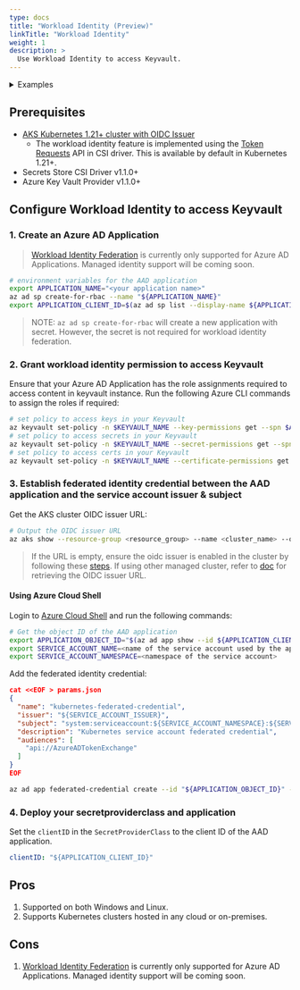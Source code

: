 ```yaml
---
type: docs
title: "Workload Identity (Preview)"
linkTitle: "Workload Identity"
weight: 1
description: >
  Use Workload Identity to access Keyvault.
---
```


<details>
<summary>Examples</summary>

- `SecretProviderClass`
```yaml
# This is a SecretProviderClass example using workload identity to access Key Vault
apiVersion: secrets-store.csi.x-k8s.io/v1
kind: SecretProviderClass
metadata:
  name: azure-kvname-wi
spec:
  provider: azure
  parameters:
    usePodIdentity: "false"         # set to true for pod identity access mode
    clientID: "<client id of the Azure AD Application or managed identity to use for workload identity>"
    keyvaultName: "kvname"
    cloudName: ""                   # [OPTIONAL for Azure] if not provided, azure environment will default to AzurePublicCloud
    objects:  |
      array:
        - |
          objectName: secret1
          objectType: secret        # object types: secret, key or cert
          objectVersion: ""         # [OPTIONAL] object versions, default to latest if empty
        - |
          objectName: key1
          objectType: key
          objectVersion: ""
    tenantId: "tid"                    # the tenant ID of the KeyVault  
```

- `Pod` yaml
```yaml
# This is a sample pod definition for using SecretProviderClass and workload identity to access Key Vault
kind: Pod
apiVersion: v1
metadata:
  name: busybox-secrets-store-inline-wi
spec:
  containers:
    - name: busybox
      image: k8s.gcr.io/e2e-test-images/busybox:1.29
      command:
        - "/bin/sleep"
        - "10000"
      volumeMounts:
      - name: secrets-store01-inline
        mountPath: "/mnt/secrets-store"
        readOnly: true
  volumes:
    - name: secrets-store01-inline
      csi:
        driver: secrets-store.csi.k8s.io
        readOnly: true
        volumeAttributes:
          secretProviderClass: "azure-kvname-wi"
```
</details>

## Prerequisites

- [AKS Kubernetes 1.21+ cluster with OIDC Issuer](https://docs.microsoft.com/en-us/azure/aks/cluster-configuration#oidc-issuer-preview)
  - The workload identity feature is implemented using the [Token Requests](https://kubernetes-csi.github.io/docs/token-requests.html) API in CSI driver. This is available by default in Kubernetes 1.21+.
- Secrets Store CSI Driver v1.1.0+
- Azure Key Vault Provider v1.1.0+

## Configure Workload Identity to access Keyvault

### 1. Create an Azure AD Application

> [Workload Identity Federation](https://docs.microsoft.com/en-us/azure/active-directory/develop/workload-identity-federation) is currently only supported for Azure AD Applications. Managed identity support will be coming soon.

```bash
# environment variables for the AAD application
export APPLICATION_NAME="<your application name>"
az ad sp create-for-rbac --name "${APPLICATION_NAME}"
export APPLICATION_CLIENT_ID=$(az ad sp list --display-name ${APPLICATION_NAME} --query '[0].appId' -otsv)
```

> NOTE: `az ad sp create-for-rbac` will create a new application with secret. However, the secret is not required for workload identity federation.

### 2. Grant workload identity permission to access Keyvault

 Ensure that your Azure AD Application has the role assignments required to access content in keyvault instance. Run the following Azure CLI commands to assign the roles if required:

 ```bash
 # set policy to access keys in your Keyvault
 az keyvault set-policy -n $KEYVAULT_NAME --key-permissions get --spn $APPLICATION_CLIENT_ID
 # set policy to access secrets in your Keyvault
 az keyvault set-policy -n $KEYVAULT_NAME --secret-permissions get --spn $APPLICATION_CLIENT_ID
 # set policy to access certs in your Keyvault
 az keyvault set-policy -n $KEYVAULT_NAME --certificate-permissions get --spn $APPLICATION_CLIENT_ID
 ```

### 3. Establish federated identity credential between the AAD application and the service account issuer & subject

Get the AKS cluster OIDC issuer URL:

```bash
# Output the OIDC issuer URL
az aks show --resource-group <resource_group> --name <cluster_name> --query "oidcIssuerProfile.issuerUrl" -otsv
```

> If the URL is empty, ensure the oidc issuer is enabled in the cluster by following these [steps](https://docs.microsoft.com/en-us/azure/aks/cluster-configuration#oidc-issuer-preview).
> If using other managed cluster, refer to [doc](https://azure.github.io/azure-workload-identity/docs/installation/managed-clusters.html) for retrieving the OIDC issuer URL.

#### Using Azure Cloud Shell

Login to [Azure Cloud Shell](https://portal.azure.com/#cloudshell/) and run the following commands:

```bash
# Get the object ID of the AAD application
export APPLICATION_OBJECT_ID="$(az ad app show --id ${APPLICATION_CLIENT_ID} --query id -otsv)"
export SERVICE_ACCOUNT_NAME=<name of the service account used by the application pod (pod requesting the volume mount)>
export SERVICE_ACCOUNT_NAMESPACE=<namespace of the service account>
```

Add the federated identity credential:

```json
cat <<EOF > params.json
{
  "name": "kubernetes-federated-credential",
  "issuer": "${SERVICE_ACCOUNT_ISSUER}",
  "subject": "system:serviceaccount:${SERVICE_ACCOUNT_NAMESPACE}:${SERVICE_ACCOUNT_NAME}",
  "description": "Kubernetes service account federated credential",
  "audiences": [
    "api://AzureADTokenExchange"
  ]
}
EOF
```

```bash
az ad app federated-credential create --id "${APPLICATION_OBJECT_ID}" --parameters @params.json
```

### 4. Deploy your secretproviderclass and application

Set the `clientID` in the `SecretProviderClass` to the client ID of the AAD application.

```yaml
clientID: "${APPLICATION_CLIENT_ID}"
```

## Pros

1. Supported on both Windows and Linux.
2. Supports Kubernetes clusters hosted in any cloud or on-premises.

## Cons

1. [Workload Identity Federation](https://docs.microsoft.com/en-us/azure/active-directory/develop/workload-identity-federation) is currently only supported for Azure AD Applications. Managed identity support will be coming soon.
